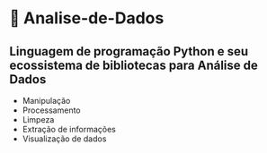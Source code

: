 # 📰 Analise-de-Dados

## Linguagem de programação Python e seu ecossistema de bibliotecas para Análise de Dados
- Manipulação
- Processamento
- Limpeza
- Extração de informações
- Visualização de dados
